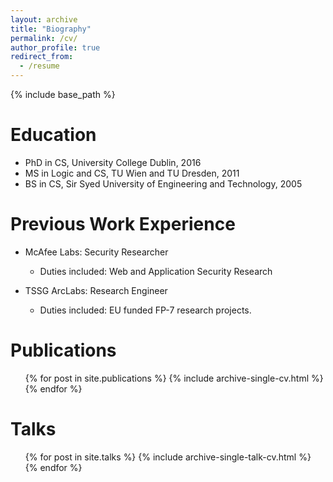 ```yaml
---
layout: archive
title: "Biography"
permalink: /cv/
author_profile: true
redirect_from:
  - /resume
---
```


{% include base_path %}

Education
======

* PhD in CS, University College Dublin, 2016
* MS in Logic and CS, TU Wien and TU Dresden, 2011
* BS in CS, Sir Syed University of Engineering and Technology, 2005

Previous Work Experience
======
* McAfee Labs: Security Researcher 
  * Duties included: Web and Application Security Research

* TSSG ArcLabs: Research Engineer 
  * Duties included: EU funded FP-7 research projects.
  
Publications
======
  <ul>{% for post in site.publications %}
    {% include archive-single-cv.html %}
  {% endfor %}</ul>
  
Talks
======
  <ul>{% for post in site.talks %}
    {% include archive-single-talk-cv.html %}
  {% endfor %}</ul>
  
  
